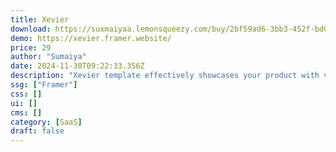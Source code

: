 ```yaml
---
title: Xevier
download: https://suxmaiyaa.lemonsqueezy.com/buy/2bf59ad6-3bb3-452f-bd03-4345088e36f8
demo: https://xevier.framer.website/
price: 29
author: "Sumaiya"
date: 2024-11-30T09:22:33.356Z
description: "Xevier template effectively showcases your product with visually engaging layouts and intuitive design. It captures customer attention through responsive design, easy customization, and visually attractive elements."
ssg: ["Framer"]
css: []
ui: []
cms: []
category: [SaaS]
draft: false
---
```

